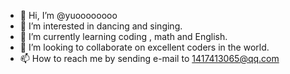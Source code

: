 - 👋 Hi, I’m @yuoooooooo
- 👀 I’m interested in dancing and singing.
- 🌱 I’m currently learning coding , math and English.
- 💞️ I’m looking to collaborate on excellent coders in the world.
- 📫 How to reach me by sending e-mail to 1417413065@qq.com

<!---
yuoooooooo/yuoooooooo is a ✨ special ✨ repository because its `README.md` (this file) appears on your GitHub profile.
You can click the Preview link to take a look at your changes.
--->
